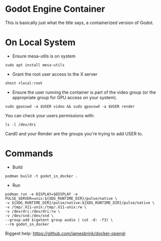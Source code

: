 # Godot Engine Container
This is basically just what the title says, a containerized version of Godot.

# On Local System
- Ensure mesa-utils is on system
```
sudo apt install mesa-utils
```
- Grant the root user access to the X server
```
xhost +local:root
```
- Ensure the user running the container is part of the video group (or the appropriate group for GPU access on your system).
```
sudo gpasswd -a $USER video && sudo gpasswd -a $USER render
```
You can check your users permissions with:
```
ls -l /dev/dri
```
Card0 and your Render are the groups you're trying to add USER to.

# Commands
- Build
```
podman build -t godot_in_docker .
```
- Run
```
podman run -e DISPLAY=$DISPLAY -e PULSE_SERVER=unix:${XDG_RUNTIME_DIR}/pulse/native \
-v ${XDG_RUNTIME_DIR}/pulse/native:${XDG_RUNTIME_DIR}/pulse/native \
-v /tmp/.X11-unix:/tmp/.X11-unix:rw \
-v /dev/dri:/dev/dri:rw \
-v /dev/snd:/dev/snd \
--group-add $(getent group audio | cut -d: -f3) \
--rm godot_in_docker
```

Biggest help: https://github.com/jamesbrink/docker-opengl
